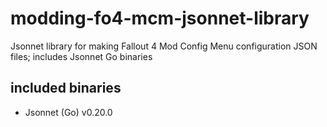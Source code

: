 # modding-fo4-mcm-jsonnet-library
Jsonnet library for making Fallout 4 Mod Config Menu configuration JSON files; includes Jsonnet Go binaries

## included binaries
- Jsonnet (Go) v0.20.0
